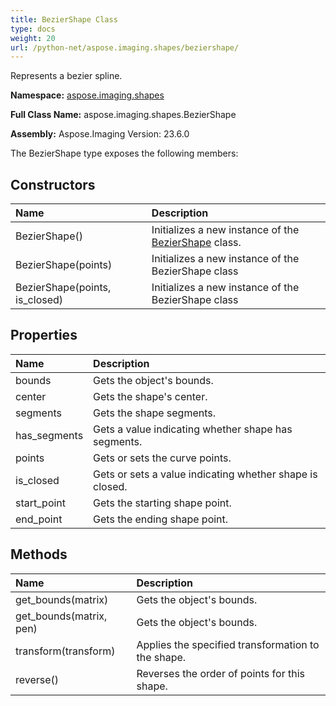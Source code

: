 ```yaml
---
title: BezierShape Class
type: docs
weight: 20
url: /python-net/aspose.imaging.shapes/beziershape/
---
```


Represents a bezier spline.

**Namespace:** [aspose.imaging.shapes](/imaging/python-net/aspose.imaging.shapes/)

**Full Class Name:** aspose.imaging.shapes.BezierShape

**Assembly:**  Aspose.Imaging Version: 23.6.0

The BezierShape type exposes the following members:
## **Constructors**
|**Name**|**Description**|
| :- | :- |
|BezierShape()|Initializes a new instance of the [BezierShape](/imaging/python-net/aspose.imaging.shapes/beziershape/) class.|
|BezierShape(points)|Initializes a new instance of the BezierShape class|
|BezierShape(points, is_closed)|Initializes a new instance of the BezierShape class|
## **Properties**
|**Name**|**Description**|
| :- | :- |
|bounds|Gets the object's bounds.|
|center|Gets the shape's center.|
|segments|Gets the shape segments.|
|has_segments|Gets a value indicating whether shape has segments.|
|points|Gets or sets the curve points.|
|is_closed|Gets or sets a value indicating whether shape is closed.|
|start_point|Gets the starting shape point.|
|end_point|Gets the ending shape point.|
## **Methods**
|**Name**|**Description**|
| :- | :- |
|get_bounds(matrix)|Gets the object's bounds.|
|get_bounds(matrix, pen)|Gets the object's bounds.|
|transform(transform)|Applies the specified transformation to the shape.|
|reverse()|Reverses the order of points for this shape.|
